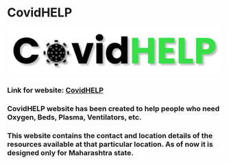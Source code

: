 # CovidHELP
![Covidhelp logo](https://raw.githubusercontent.com/TanCodes/CovidHELP/master/images/cov.png)

### Link for website: [CovidHELP](http://covidhelp.surge.sh/)

### CovidHELP website has been created to help people who need Oxygen, Beds, Plasma, Ventilators, etc.
### This website contains the contact and location details of the resources available at that particular location. As of now it is designed only for Maharashtra state.
